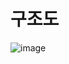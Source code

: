 # 구조도
![image](https://user-images.githubusercontent.com/19712454/163910902-2615c9b9-c388-443a-a75d-364e2f4db674.png)
